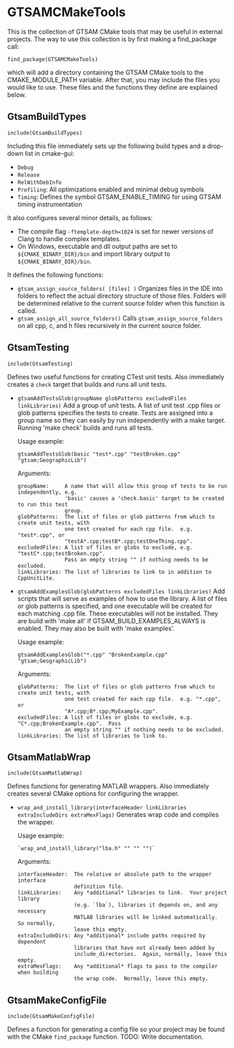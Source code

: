 GTSAMCMakeTools
===============

This is the collection of GTSAM CMake tools that may be useful in external projects.  The way to use this collection is by first making a find_package call:

    find_package(GTSAMCMakeTools)

which will add a directory containing the GTSAM CMake tools to the CMAKE_MODULE_PATH variable.  After that, you may include the files you would like to use.  These files and the functions they define are explained below.

GtsamBuildTypes
---------------

    include(GtsamBuildTypes)

Including this file immediately sets up the following build types and a drop-down list in cmake-gui:

*   `Debug`
*   `Release`
*   `RelWithDebInfo`
*   `Profiling`:  All optimizations enabled and minimal debug symbols
*   `Timing`:  Defines the symbol GTSAM_ENABLE_TIMING for using GTSAM timing instrumentation

It also configures several minor details, as follows:

*   The compile flag `-ftemplate-depth=1024` is set for newer versions of Clang to handle complex templates.
*   On Windows, executable and dll output paths are set to `${CMAKE_BINARY_DIR}/bin` and import library output to `${CMAKE_BINARY_DIR}/bin`.

It defines the following functions:

*   `gtsam_assign_source_folders( [files] )` Organizes files in the IDE into folders to reflect the actual directory structure of those files.  Folders will be determined relative to the current source folder when this function is called.
*   `gtsam_assign_all_source_folders()` Calls `gtsam_assign_source_folders` on all cpp, c, and h files recursively in the current source folder.

GtsamTesting
------------

    include(GtsamTesting)

Defines two useful functions for creating CTest unit tests.  Also immediately creates a `check` target that builds and runs all unit tests.

*   `gtsamAddTestsGlob(groupName globPatterns excludedFiles linkLibraries)` Add a group of unit tests.  A list of unit test .cpp files or glob patterns specifies the tests to create.  Tests are assigned into a group name so they can easily by run independently with a make target.  Running 'make check' builds and runs all tests.

    Usage example:
    
        gtsamAddTestsGlob(basic "test*.cpp" "testBroken.cpp" "gtsam;GeographicLib")

    Arguments:
    
        groupName:     A name that will allow this group of tests to be run independently, e.g.
                       'basic' causes a 'check.basic' target to be created to run this test
                       group.
        globPatterns:  The list of files or glob patterns from which to create unit tests, with
                       one test created for each cpp file.  e.g. "test*.cpp", or
                       "testA*.cpp;testB*.cpp;testOneThing.cpp".
        excludedFiles: A list of files or globs to exclude, e.g. "testC*.cpp;testBroken.cpp".
                       Pass an empty string "" if nothing needs to be excluded.
        linkLibraries: The list of libraries to link to in addition to CppUnitLite.
        
*   `gtsamAddExamplesGlob(globPatterns excludedFiles linkLibraries)` Add scripts that will serve as examples of how to use the library.  A list of files or glob patterns is specified, and one executable will be created for each matching .cpp file.  These executables will not be installed.  They are build with 'make all' if GTSAM_BUILD_EXAMPLES_ALWAYS is enabled.  They may also be built with 'make examples'.

    Usage example:

        gtsamAddExamplesGlob("*.cpp" "BrokenExample.cpp" "gtsam;GeographicLib")

    Arguments:

        globPatterns:  The list of files or glob patterns from which to create unit tests, with
                       one test created for each cpp file.  e.g. "*.cpp", or
                       "A*.cpp;B*.cpp;MyExample.cpp".
        excludedFiles: A list of files or globs to exclude, e.g. "C*.cpp;BrokenExample.cpp".  Pass
                       an empty string "" if nothing needs to be excluded.
        linkLibraries: The list of libraries to link to.

GtsamMatlabWrap
---------------

    include(GtsamMatlabWrap)
    
Defines functions for generating MATLAB wrappers.  Also immediately creates several CMake options for configuring the wrapper.

*   `wrap_and_install_library(interfaceHeader linkLibraries extraIncludeDirs extraMexFlags)` Generates wrap code and compiles the wrapper.

    Usage example:
    
        `wrap_and_install_library("lba.h" "" "" "")`
    
    Arguments:
    
        interfaceHeader:  The relative or absolute path to the wrapper interface
                          definition file.
        linkLibraries:    Any *additional* libraries to link.  Your project library
                          (e.g. `lba`), libraries it depends on, and any necessary
                          MATLAB libraries will be linked automatically.  So normally,
                          leave this empty.
        extraIncludeDirs: Any *additional* include paths required by dependent
                          libraries that have not already been added by
                          include_directories.  Again, normally, leave this empty.
        extraMexFlags:    Any *additional* flags to pass to the compiler when building
                          the wrap code.  Normally, leave this empty.

GtsamMakeConfigFile
-------------------

    include(GtsamMakeConfigFile)
     
Defines a function for generating a config file so your project may be found with the CMake `find_package` function.  TODO: Write documentation.